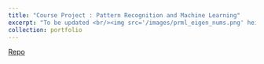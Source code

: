 ```yaml
---
title: "Course Project : Pattern Recognition and Machine Learning"
excerpt: "To be updated <br/><img src='/images/prml_eigen_nums.png' height='300'>"
collection: portfolio
---
```


[Repo](https://github.com/NuminousLozenge/PRML-Assignments)